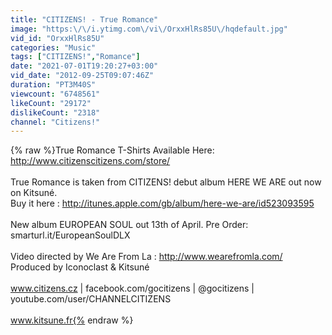 ```yaml
---
title: "CITIZENS! - True Romance"
image: "https:\/\/i.ytimg.com\/vi\/OrxxHlRs85U\/hqdefault.jpg"
vid_id: "OrxxHlRs85U"
categories: "Music"
tags: ["CITIZENS!","Romance"]
date: "2021-07-01T19:20:27+03:00"
vid_date: "2012-09-25T09:07:46Z"
duration: "PT3M40S"
viewcount: "6748561"
likeCount: "29172"
dislikeCount: "2318"
channel: "Citizens!"
---
```

{% raw %}True Romance T-Shirts Available Here: <a rel="nofollow" target="blank" href="http://www.citizenscitizens.com/store/">http://www.citizenscitizens.com/store/</a><br /><br />True Romance is taken from CITIZENS! debut album HERE WE ARE out now on Kitsuné.<br />Buy it here : <a rel="nofollow" target="blank" href="http://itunes.apple.com/gb/album/here-we-are/id523093595">http://itunes.apple.com/gb/album/here-we-are/id523093595</a><br /><br />New album EUROPEAN SOUL out 13th of April. Pre Order: smarturl.it/EuropeanSoulDLX  <br /><br />Video directed by We Are From La : <a rel="nofollow" target="blank" href="http://www.wearefromla.com/">http://www.wearefromla.com/</a><br />Produced by Iconoclast &amp; Kitsuné<br /><br />www.citizens.cz | facebook.com/gocitizens | @gocitizens | youtube.com/user/CHANNELCITIZENS<br /><br />www.kitsune.fr{% endraw %}
